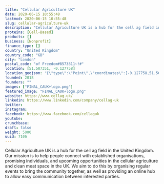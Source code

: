 ```yaml
---
title: "Cellular Agriculture UK"
date: 2020-06-15 10:55:48
lastmod: 2020-06-15 10:55:48
slug: cellular-agriculture-uk
description: "Cellular Agriculture UK is a hub for the cell ag field in the United Kingdom. Our mission is to help people connect with established organisations, promising individuals, and upcoming opportunities in the cellular agriculture and clean meat space in the UK. We aim to do this by organising regular events to bring the community together, as well as providing an online hub to allow easy communication between interested parties."
proteins: [Cell-Based]
products: []
business: [Nonprofit]
finance_type: []
country: "United Kingdom"
country_code: "GB"
city: "London"
postal_code: "of Freedom#8573311~!#"
location: [51.507351, -0.127758]
location_geojson: "{\"type\":\"Point\",\"coordinates\":[-0.127758,51.507351]}"
founded: 2018
founders: ""
images: ["FINAL_CAUK+logo.png"]
featured_image: "FINAL_CAUK+logo.png"
website: https://www.cellag.uk/
linkedin: https://www.linkedin.com/company/cellag-uk
twitter: 
instagram: 
facebook: https://www.facebook.com/cellaguk
youtube: 
crunchbase: 
draft: false
weight: 5000
uuid: 7106
---
```

Cellular Agriculture UK is a hub for the cell ag field in the United Kingdom. Our mission is to help people connect with established organisations, promising individuals, and upcoming opportunities in the cellular agriculture and clean meat space in the UK. We aim to do this by organising regular events to bring the community together, as well as providing an online hub to allow easy communication between interested parties.
